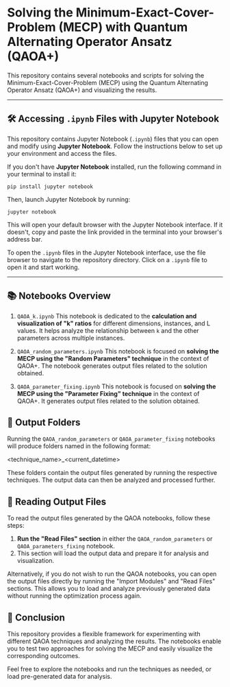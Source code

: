 # Solving the Minimum-Exact-Cover-Problem (MECP) with Quantum Alternating Operator Ansatz (QAOA+)

This repository contains several notebooks and scripts for solving the Minimum-Exact-Cover-Problem (MECP) using the Quantum Alternating Operator Ansatz (QAOA+) and visualizing the results.

---
## 🛠️ Accessing `.ipynb` Files with Jupyter Notebook

This repository contains Jupyter Notebook (`.ipynb`) files that you can open and modify using **Jupyter Notebook**. Follow the instructions below to set up your environment and access the files.

If you don't have **Jupyter Notebook** installed, run the following command in your terminal to install it:
```
pip install jupyter notebook
```
Then, launch Jupyter Notebook by running:
```
jupyter notebook
```
This will open your default browser with the Jupyter Notebook interface. If it doesn't, copy and paste the link provided in the terminal into your browser's address bar.

To open the `.ipynb` files in the Jupyter Notebook interface, use the file browser to navigate to the repository directory. Click on a `.ipynb` file to open it and start working.

---
## 📚 Notebooks Overview

1. `QAOA_k.ipynb` 
   This notebook is dedicated to the **calculation and visualization of "k" ratios** for different dimensions, instances, and L values. It helps analyze the relationship between `k` and the other parameters across multiple instances.

2. `QAOA_random_parameters.ipynb` 
   This notebook is focused on **solving the MECP using the "Random Parameters" technique** in the context of QAOA+. The notebook generates output files related to the solution obtained.

3. `QAOA_parameter_fixing.ipynb` 
   This notebook is focused on **solving the MECP using the "Parameter Fixing" technique** in the context of QAOA+. It generates output files related to the solution obtained.

## 📁 Output Folders

Running the `QAOA_random_parameters` or `QAOA_parameter_fixing` notebooks will produce folders named in the following format:

<technique_name>_<current_datetime>

These folders contain the output files generated by running the respective techniques. The output data can then be analyzed and processed further.

## 📄 Reading Output Files

To read the output files generated by the QAOA notebooks, follow these steps:

1. **Run the "Read Files" section** in either the `QAOA_random_parameters` or `QAOA_parameters_fixing` notebook.
2. This section will load the output data and prepare it for analysis and visualization.

Alternatively, if you do not wish to run the QAOA notebooks, you can open the output files directly by running the "Import Modules" and "Read Files" sections. This allows you to load and analyze previously generated data without running the optimization process again.


## 🎯 Conclusion

This repository provides a flexible framework for experimenting with different QAOA techniques and analyzing the results. The notebooks enable you to test two approaches for solving the MECP and easily visualize the corresponding outcomes.

Feel free to explore the notebooks and run the techniques as needed, or load pre-generated data for analysis.



